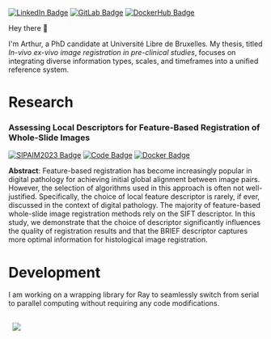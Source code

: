 [![LinkedIn Badge](https://img.shields.io/badge/LinkedIn-Profile-informational?style=flat&logo=linkedin&logoColor=white&color=0D76A8)](https://www.linkedin.com/in/arthurelskens/)
[![GitLab Badge](https://img.shields.io/badge/GitLab-Profile-informational?style=flat&logo=gitlab&color=fc7f03)](https://gitlab.com/aelskens)
[![DockerHub Badge](https://img.shields.io/badge/DockerHub-3670A0?style=flat&logo=docker&labelColor=grey)
](https://hub.docker.com/u/aelskens)

Hey there 👋

I'm Arthur, a PhD candidate at Université Libre de Bruxelles. My thesis, titled *In-vivo ex-vivo image registration in pre-clinical studies*, focuses on integrating diverse information types, scales, and timeframes into a unified reference system.

# Research

### Assessing Local Descriptors for Feature-Based Registration of Whole-Slide Images

[![SIPAIM2023 Badge](https://img.shields.io/badge/DOI-10.1109%2FSIPAIM56729.2023.10373514-3670A0?style=flat)](https://doi.org/10.1109/SIPAIM56729.2023.10373514)
[![Code Badge](https://img.shields.io/badge/code-3670A0?style=flat&logo=python&logoColor=ffdd54&labelColor=grey)](https://gitlab.com/prother-wal_ulb_lis_mnu/feature-based_registration/-/tree/sipaim23?ref_type=heads)
[![Docker Badge](https://img.shields.io/badge/image-3670A0?style=flat&logo=docker&labelColor=grey)
](https://hub.docker.com/layers/aelskens/feature/sipaim23/images/sha256-d895ada3483f87f1298d4477241af7a7f2dfed1ad4ba7fd2b8615480d05440ff?context=repo)

**Abstract**: Feature-based registration has become increasingly popular in digital pathology for achieving initial global alignment between image pairs. However, the selection of algorithms used in this approach is often not well-justified. Specifically, the choice of local feature descriptor is rarely, if ever, discussed in the context of digital pathology. The majority of feature-based whole-slide image registration methods rely on the SIFT descriptor. In this study, we demonstrate that the choice of descriptor significantly influences the quality of registration results and that the BRIEF descriptor captures more optimal information for histological image registration.

# Development

I am working on a wrapping library for Ray to seamlessly switch from serial to parallel computing without requiring any code modifications.

<a href="https://github.com/aelskens/ray-ease">
  <img align="center" style="margin:1rem 0.5rem" src="https://github-readme-stats.vercel.app/api/pin/?username=aelskens&repo=ray-ease" />
</a>

